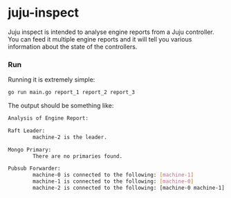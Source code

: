 # juju-inspect

Juju inspect is intended to analyse engine reports from a Juju controller. You
can feed it multiple engine reports and it will tell you various information
about the state of the controllers.

### Run

Running it is extremely simple:

```sh
go run main.go report_1 report_2 report_3
```

The output should be something like:

```sh
Analysis of Engine Report:

Raft Leader:
        machine-2 is the leader.

Mongo Primary:
        There are no primaries found.

Pubsub Forwarder:
        machine-0 is connected to the following: [machine-1]
        machine-1 is connected to the following: [machine-0]
        machine-2 is connected to the following: [machine-0 machine-1]
```